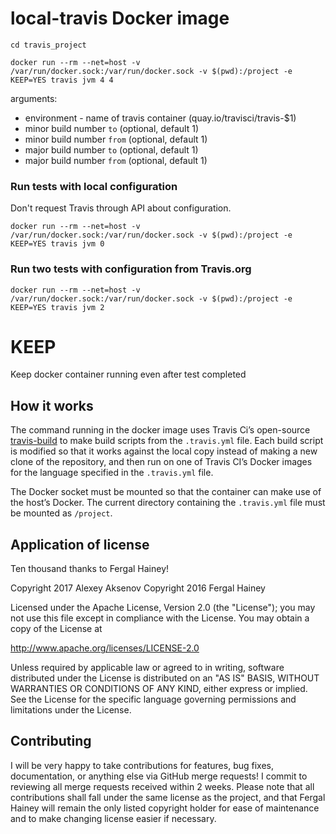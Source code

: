 # local-travis Docker image

```
cd travis_project

docker run --rm --net=host -v /var/run/docker.sock:/var/run/docker.sock -v $(pwd):/project -e KEEP=YES travis jvm 4 4
```

arguments:
* environment - name of travis container (quay.io/travisci/travis-$1)
* minor build number `to` (optional, default 1)
* minor build number `from` (optional, default 1)
* major build number `to` (optional, default 1)
* major build number `from` (optional, default 1)

### Run tests with local configuration

Don't request Travis through API about configuration.

```
docker run --rm --net=host -v /var/run/docker.sock:/var/run/docker.sock -v $(pwd):/project -e KEEP=YES travis jvm 0
```

### Run two tests with configuration from Travis.org

```
docker run --rm --net=host -v /var/run/docker.sock:/var/run/docker.sock -v $(pwd):/project -e KEEP=YES travis jvm 2
```

# KEEP

Keep docker container running even after test completed

## How it works

The command running in the docker image uses Travis Ci’s open-source
[travis-build](https://github.com/travis-ci/travis-build) to make
build scripts from the `.travis.yml` file. Each build script is modified
so that it works against the local copy instead of making a new clone of
the repository, and then run on one of Travis CI’s Docker images for the
language specified in the `.travis.yml` file.

The Docker socket must be mounted so that the container can make use of
the host’s Docker. The current directory containing the `.travis.yml`
file must be mounted as `/project`.

## Application of license

Ten thousand thanks to Fergal Hainey!

Copyright 2017 Alexey Aksenov
Copyright 2016 Fergal Hainey

Licensed under the Apache License, Version 2.0 (the "License");
you may not use this file except in compliance with the License.
You may obtain a copy of the License at

http://www.apache.org/licenses/LICENSE-2.0

Unless required by applicable law or agreed to in writing, software
distributed under the License is distributed on an "AS IS" BASIS,
WITHOUT WARRANTIES OR CONDITIONS OF ANY KIND, either express or implied.
See the License for the specific language governing permissions and
limitations under the License.

## Contributing

I will be very happy to take contributions for features, bug fixes,
documentation, or anything else via GitHub merge requests! I commit to
reviewing all merge requests received within 2 weeks. Please note that
all contributions shall fall under the same license as the project, and
that Fergal Hainey will remain the only listed copyright holder for ease
of maintenance and to make changing license easier if necessary.
